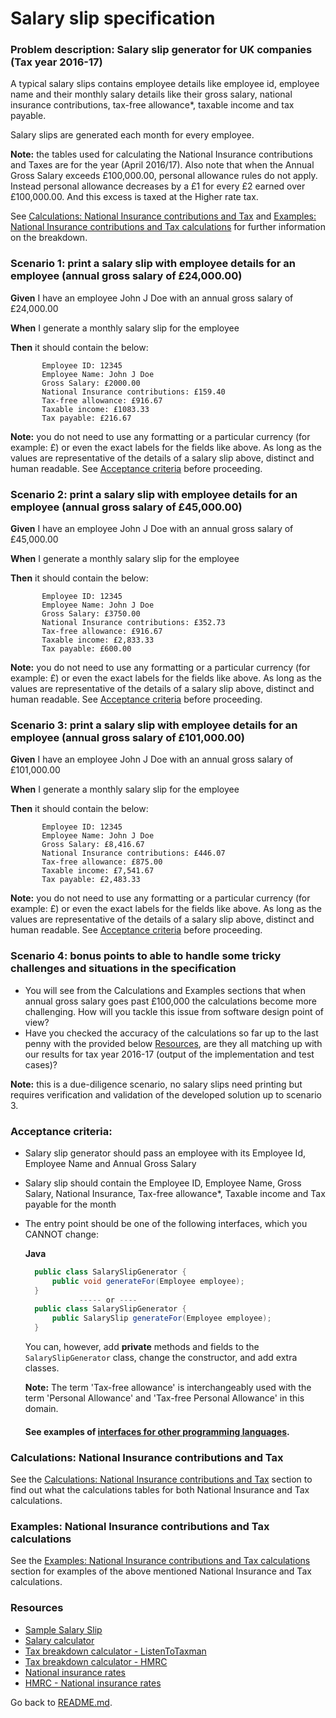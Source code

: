 Salary slip specification
=========================

### Problem description: Salary slip generator for UK companies (Tax year 2016-17)
 
  A typical salary slips contains employee details like employee id, employee name and their monthly salary details like their gross salary, national insurance contributions, tax-free allowance*, taxable income and tax payable.
  
  Salary slips are generated each month for every employee.
   
  **Note:** the tables used for calculating the National Insurance contributions and Taxes are for the year (April 2016/17). Also note that when the Annual Gross Salary exceeds £100,000.00, personal allowance rules do not apply. Instead personal allowance decreases by a £1 for every £2 earned over £100,000.00. And this excess is taxed at the Higher rate tax.

  See [Calculations: National Insurance contributions and Tax](#calculations-national-insurance-contributions-and-tax) and [Examples: National Insurance contributions and Tax calculations](#examples-national-insurance-contributions-and-tax-calculations) for further information on the breakdown.

### Scenario 1: print a salary slip with employee details for an employee (annual gross salary of £24,000.00)
    
  <p><b>Given</b> I have an employee John J Doe with an annual gross salary of £24,000.00</p>
  <p><b>When</b> I generate a monthly salary slip for the employee</p>
  <p><b>Then</b> it should contain the below:</p>
  
           Employee ID: 12345
           Employee Name: John J Doe
           Gross Salary: £2000.00
           National Insurance contributions: £159.40
           Tax-free allowance: £916.67
           Taxable income: £1083.33
           Tax payable: £216.67          
   
   **Note:** you do not need to use any formatting or a particular currency (for example: £) or even the exact labels for the fields like above. As long as the values are representative of the details of a salary slip above, distinct and human readable.
   See [Acceptance criteria](#acceptance-criteria) before proceeding. 

### Scenario 2: print a salary slip with employee details for an employee (annual gross salary of £45,000.00)
    
  <p><b>Given</b> I have an employee John J Doe with an annual gross salary of £45,000.00</p>
  <p><b>When</b> I generate a monthly salary slip for the employee</p>
  <p><b>Then</b> it should contain the below:</p>
  
           Employee ID: 12345
           Employee Name: John J Doe
           Gross Salary: £3750.00
           National Insurance contributions: £352.73
           Tax-free allowance: £916.67
           Taxable income: £2,833.33
           Tax payable: £600.00       
   
   **Note:** you do not need to use any formatting or a particular currency (for example: £) or even the exact labels for the fields like above. As long as the values are representative of the details of a salary slip above, distinct and human readable.
   See [Acceptance criteria](#acceptance-criteria) before proceeding. 

### Scenario 3: print a salary slip with employee details for an employee (annual gross salary of £101,000.00)
    
  <p><b>Given</b> I have an employee John J Doe with an annual gross salary of £101,000.00</p>
  <p><b>When</b> I generate a monthly salary slip for the employee</p>
  <p><b>Then</b> it should contain the below:</p>
  
           Employee ID: 12345
           Employee Name: John J Doe
           Gross Salary: £8,416.67
           National Insurance contributions: £446.07
           Tax-free allowance: £875.00
           Taxable income: £7,541.67
           Tax payable: £2,483.33 
   
   **Note:** you do not need to use any formatting or a particular currency (for example: £) or even the exact labels for the fields like above. As long as the values are representative of the details of a salary slip above, distinct and human readable.
   See [Acceptance criteria](#acceptance-criteria) before proceeding.

### Scenario 4: bonus points to able to handle some tricky challenges and situations in the specification
   
   - You will see from the Calculations and Examples sections that when annual gross salary goes past £100,000 the calculations become more challenging. How will you tackle this issue from software design point of view?
   - Have you checked the accuracy of the calculations so far up to the last penny with the provided below [Resources](#resources), are they all matching up with our results for tax year 2016-17 (output of the implementation and test cases)?
   
   **Note:** this is a due-diligence scenario, no salary slips need printing but requires verification and validation of the developed solution up to scenario 3. 
   
### Acceptance criteria:
- Salary slip generator should pass an employee with its Employee Id, Employee Name and Annual Gross Salary
- Salary slip should contain the Employee ID, Employee Name, Gross Salary, National Insurance, Tax-free allowance*, Taxable income and Tax payable for the month
- The entry point should be one of the following interfaces, which you CANNOT change:
  
  **Java** 
  ```java  
    public class SalarySlipGenerator {
        public void generateFor(Employee employee);
    }
              ----- or ----
    public class SalarySlipGenerator {
        public SalarySlip generateFor(Employee employee);
    }
  ```
  
  You can, however, add **private** methods and fields to the `SalarySlipGenerator` class, change the constructor, and add extra classes.
      
  **Note:** The term 'Tax-free allowance' is interchangeably used with the term 'Personal Allowance' and 'Tax-free Personal Allowance' in this domain.
  
  #### See examples of [interfaces for other programming languages](other-language-interfaces.md).  
  
### Calculations: National Insurance contributions and Tax

  See the [Calculations: National Insurance contributions and Tax](CALCULATIONS.md) section to find out what the calculations tables for both National Insurance and Tax calculations. 

### Examples: National Insurance contributions and Tax calculations

  See the [Examples: National Insurance contributions and Tax calculations](EXAMPLES.md) section for examples of the above mentioned National Insurance and Tax calculations.   
 
### Resources

- [Sample Salary Slip](http://1.bp.blogspot.com/-lJXMuMQCGtE/Udm8dlTIeSI/AAAAAAAAA1Q/jLxBZndJTAA/s1600/Pay+Slip+Format.JPG)
- [Salary calculator](http://www.thesalarycalculator.co.uk/)
- [Tax breakdown calculator - ListenToTaxman](https://listentotaxman.com/122000?)
- [Tax breakdown calculator - HMRC](http://tools.hmrc.gov.uk/hmrctaxcalculator/screen/Personal+Tax+Calculator/en-GB/summary?user=guest)
- [National insurance rates](http://www.which.co.uk/money/tax/guides/national-insurance-explained/national-insurance-rates/)
- [HMRC - National insurance rates](https://www.gov.uk/guidance/rates-and-thresholds-for-employers-2016-to-2017)

Go back to [README.md](README.md).
